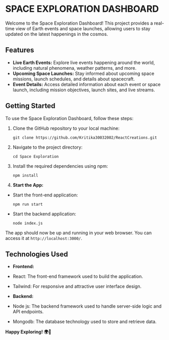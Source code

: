 # SPACE EXPLORATION DASHBOARD

Welcome to the Space Exploration Dashboard! This project provides a real-time view of Earth events and space launches, allowing users to stay updated on the latest happenings in the cosmos.

## Features

- **Live Earth Events:** Explore live events happening around the world, including natural phenomena, weather patterns, and more.
- **Upcoming Space Launches:** Stay informed about upcoming space missions, launch schedules, and details about spacecraft.
- **Event Details:** Access detailed information about each event or space launch, including mission objectives, launch sites, and live streams.

## Getting Started

To use the Space Exploration Dashboard, follow these steps:

1. Clone the GitHub repository to your local machine:
   ```
   git clone https://github.com/Kritika30032002/ReactCreations.git
   ```
2. Navigate to the project directory:
   ```
   cd Space Exploration
   ```
3. Install the required dependencies using npm:

   ```
   npm install
   ```

4. **Start the App:**

- Start the front-end application:
  ```
  npm run start
  ```
- Start the backend application:
  ```
  node index.js
  ```

The app should now be up and running in your web browser. You can access it at `http://localhost:3000/`.

## Technologies Used

- **Frontend:**
- React: The front-end framework used to build the application.
- Tailwind: For responsive and attractive user interface design.

- **Backend:**
- Node js: The backend framework used to handle server-side logic and API endpoints.
- Mongodb: The database technology used to store and retrieve data.

**Happy Exploring! 🌍🚀**
